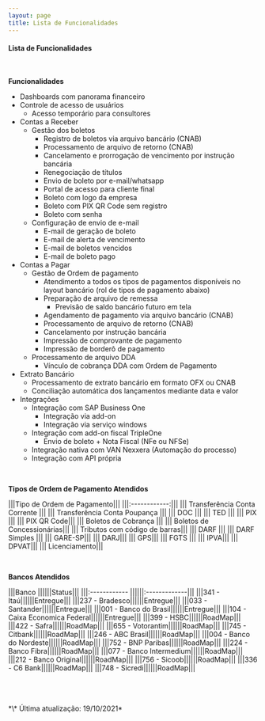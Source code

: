```yaml
---
layout: page
title: Lista de Funcionalidades
---
```


#### Lista de Funcionalidades

<br>

**Funcionalidades**

- Dashboards com panorama financeiro
- Controle de acesso de usuários
    - Acesso temporário para consultores
- Contas a Receber
    - Gestão dos boletos
        - Registro de boletos via arquivo bancário (CNAB)
        - Processamento de arquivo de retorno (CNAB)
        - Cancelamento e prorrogação de vencimento por instrução bancária
        - Renegociação de títulos
        - Envio de boleto por e-mail/whatsapp
        - Portal de acesso para cliente final
        - Boleto com logo da empresa
        - Boleto com PIX QR Code sem registro
        - Boleto com senha
    - Configuração de envio de e-mail
        - E-mail de geração de boleto
        - E-mail de alerta de vencimento
        - E-mail de boletos vencidos
        - E-mail de boleto pago
- Contas a Pagar
    - Gestão de Ordem de pagamento
        - Atendimento a todos os tipos de pagamentos disponíveis no layout bancário (rol de tipos de pagamento abaixo)
        - Preparação de arquivo de remessa
            - Previsão de saldo bancário futuro em tela
        - Agendamento de pagamento via arquivo bancário (CNAB)
        - Processamento de arquivo de retorno (CNAB)
        - Cancelamento por instrução bancária
        - Impressão de comprovante de pagamento
        - Impressão de borderô de pagamento
    - Processamento de arquivo DDA
        - Vínculo de cobrança DDA com Ordem de Pagamento
- Extrato Bancário
    - Processamento de extrato bancário em formato OFX ou CNAB
    - Conciliação automática dos lançamentos mediante data e valor
- Integrações
    - Integração com SAP Business One
        - Integração via add-on
        - Integração via serviço windows
    - Integração com add-on fiscal TripleOne
        - Envio de boleto + Nota Fiscal (NFe ou NFSe)
    - Integração nativa com VAN Nexxera (Automação do processo)
    - Integração com API própria

<br>

**Tipos de Ordem de Pagamento Atendidos**

|||Tipo de Ordem de Pagamento|||
|||:------------:|||
||| Transferência Conta Corrente |||
||| Transferência Conta Poupança |||
||| DOC |||
||| TED |||
||| PIX |||
||| PIX QR Code|||
||| Boletos de Cobrança |||
||| Boletos de Concessionárias|||
||| Tributos com código de barras|||
||| DARF |||
||| DARF Simples |||
||| GARE-SP|||
||| DARJ|||
||| GPS|||
||| FGTS |||
||| IPVA|||
||| DPVAT|||
||| Licenciamento|||


<br>

**Bancos Atendidos**

|||Banco             ||||||Status|||
|||:------------      ||||||:-------------|||
|||341 - Itaú||||||Entregue|||
|||237 - Bradesco||||||Entregue|||
|||033 - Santander||||||Entregue|||
|||001 - Banco do Brasil||||||Entregue|||
|||104 - Caixa Economica Federal||||||Entregue|||
|||399 - HSBC||||||RoadMap|||
|||422 - Safra||||||RoadMap|||
|||655 - Votorantim||||||RoadMap|||
|||745 - Citbank||||||RoadMap|||
|||246 - ABC Brasil||||||RoadMap|||
|||004 - Banco do Nordeste||||||RoadMap|||
|||752 - BNP Paribas||||||RoadMap|||
|||224 - Banco Fibra||||||RoadMap|||
|||077 - Banco Intermedium||||||RoadMap|||
|||212 - Banco Original||||||RoadMap|||
|||756 - Sicoob||||||RoadMap|||
|||336 - C6 Bank||||||RoadMap|||
|||748 - Sicredi||||||RoadMap|||

<br>
<br>
<br>
*\* Última atualização: 19/10/2021*